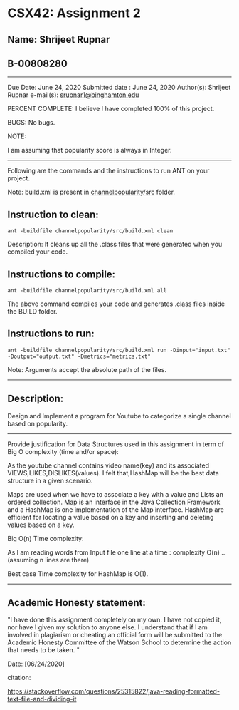# CSX42: Assignment 2
## Name: Shrijeet Rupnar
## B-00808280

-------------------------------------------------------------------------

Due Date:  June 24, 2020 
Submitted date : June 24, 2020 
Author(s): Shrijeet Rupnar 
e-mail(s): srupnar1@binghamton.edu

PERCENT COMPLETE: I believe I have completed 100% of this project.

BUGS: No bugs.

NOTE:

I am assuming that popularity score is always in Integer.

---------------------------------------------------------------------------

Following are the commands and the instructions to run ANT on your project.


Note: build.xml is present in [channelpopularity/src](./channelpopularity/src/) folder.

## Instruction to clean:

```commandline
ant -buildfile channelpopularity/src/build.xml clean
```

Description: It cleans up all the .class files that were generated when you
compiled your code.

## Instructions to compile:

```commandline
ant -buildfile channelpopularity/src/build.xml all
```
The above command compiles your code and generates .class files inside the BUILD folder.

## Instructions to run:

```commandline
ant -buildfile channelpopularity/src/build.xml run -Dinput="input.txt" -Doutput="output.txt" -Dmetrics="metrics.txt"
```
Note: Arguments accept the absolute path of the files.

-----------------------------------------------------------------------------------------------------
## Description:

Design and Implement a program for Youtube to categorize a single channel based on popularity.

-----------------------------------------------------------------------------------------------------
Provide justification for Data Structures used in this assignment in term of Big O complexity (time and/or space):

As the youtube channel contains video name(key) and its associated VIEWS,LIKES,DISLIKES(values).
I felt that,HashMap will be the best data structure in a given scenario.

Maps are used when we have to associate a key with a value and Lists an ordered collection. Map is an interface in 
the Java Collection Framework and a HashMap is one implementation of the Map interface. HashMap are efficient for locating a 
value based on a key and inserting and deleting values based on a key.

Big O(n) Time complexity:

As I am reading words from Input file one line at a time : complexity O(n) ..(assuming n lines are there)

Best case Time complexity for HashMap is O(1).


------------------------------------------------------------------------------------------------------------

## Academic Honesty statement:

"I have done this assignment completely on my own. I have not copied
it, nor have I given my solution to anyone else. I understand that if
I am involved in plagiarism or cheating an official form will be
submitted to the Academic Honesty Committee of the Watson School to
determine the action that needs to be taken. "

Date: [06/24/2020]

citation:

https://stackoverflow.com/questions/25315822/java-reading-formatted-text-file-and-dividing-it




